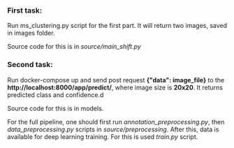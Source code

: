 ### First task:
Run ms_clustering.py script for the first part. It will return two images,
saved in images folder. 

Source code for this is in *source/main_shift.py*


### Second task:

Run docker-compose up and send post request **{"data": image_file}**
to the **http://localhost:8000/app/predict/**, where image size is **20x20**. 
It returns predicted class and confidence.d

Source code for this is in models.

For the full pipeline, one should first run *annotation_preprocessing.py*, 
then *data_preprocessing.py* scripts in *source/preprocessing*. 
After this, data is available for deep learning training. 
For this is used *train.py* script.